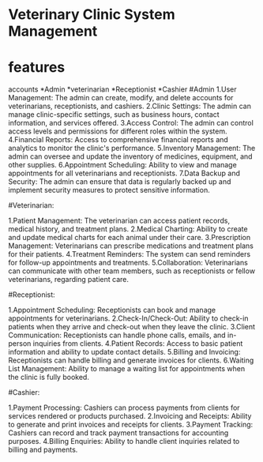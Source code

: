 # Veterinary Clinic System Management

# features
accounts
*Admin
*veterinarian
*Receptionist
*Cashier
#Admin
1.User Management: The admin can create, modify, and delete accounts for veterinarians, receptionists, and cashiers.
2.Clinic Settings: The admin can manage clinic-specific settings, such as business hours, contact information, and services offered.
3.Access Control: The admin can control access levels and permissions for different roles within the system.
4.Financial Reports: Access to comprehensive financial reports and analytics to monitor the clinic's performance.
5.Inventory Management: The admin can oversee and update the inventory of medicines, equipment, and other supplies.
6.Appointment Scheduling: Ability to view and manage appointments for all veterinarians and receptionists.
7.Data Backup and Security: The admin can ensure that data is regularly backed up and implement security measures to protect sensitive information.

#Veterinarian:

1.Patient Management: The veterinarian can access patient records, medical history, and treatment plans.
2.Medical Charting: Ability to create and update medical charts for each animal under their care.
3.Prescription Management: Veterinarians can prescribe medications and treatment plans for their patients.
4.Treatment Reminders: The system can send reminders for follow-up appointments and treatments.
5.Collaboration: Veterinarians can communicate with other team members, such as receptionists or fellow veterinarians, regarding patient care.

#Receptionist:

1.Appointment Scheduling: Receptionists can book and manage appointments for veterinarians.
2.Check-In/Check-Out: Ability to check-in patients when they arrive and check-out when they leave the clinic.
3.Client Communication: Receptionists can handle phone calls, emails, and in-person inquiries from clients.
4.Patient Records: Access to basic patient information and ability to update contact details.
5.Billing and Invoicing: Receptionists can handle billing and generate invoices for clients.
6.Waiting List Management: Ability to manage a waiting list for appointments when the clinic is fully booked.

#Cashier:

1.Payment Processing: Cashiers can process payments from clients for services rendered or products purchased.
2.Invoicing and Receipts: Ability to generate and print invoices and receipts for clients.
3.Payment Tracking: Cashiers can record and track payment transactions for accounting purposes.
4.Billing Enquiries: Ability to handle client inquiries related to billing and payments.
